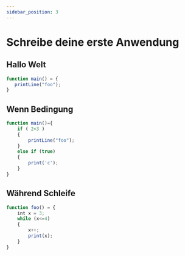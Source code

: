 ```yaml
---
sidebar_position: 3
---
```


# Schreibe deine erste Anwendung

## Hallo Welt
```jsx
function main() = {
   printLine("foo");
}
```

## Wenn Bedingung
```jsx
function main()={
    if ( 2<3 ) 
    {
        printLine("foo");
    }
    else if (true)
    {
        print('c');
    }
}
```

## Während Schleife
```jsx
function foo() = {
    int x = 3;
    while (x<=4)
    {
        x++;
        print(x);
    }
}
```